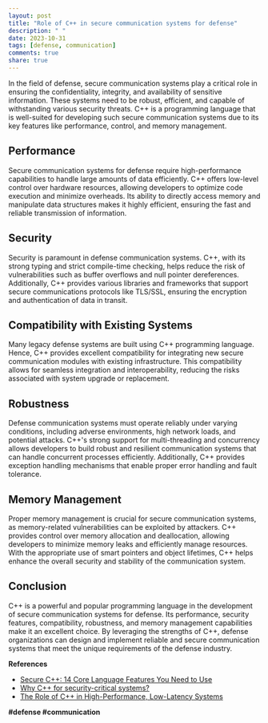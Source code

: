```yaml
---
layout: post
title: "Role of C++ in secure communication systems for defense"
description: " "
date: 2023-10-31
tags: [defense, communication]
comments: true
share: true
---
```


In the field of defense, secure communication systems play a critical role in ensuring the confidentiality, integrity, and availability of sensitive information. These systems need to be robust, efficient, and capable of withstanding various security threats. C++ is a programming language that is well-suited for developing such secure communication systems due to its key features like performance, control, and memory management.

## Performance
Secure communication systems for defense require high-performance capabilities to handle large amounts of data efficiently. C++ offers low-level control over hardware resources, allowing developers to optimize code execution and minimize overheads. Its ability to directly access memory and manipulate data structures makes it highly efficient, ensuring the fast and reliable transmission of information.

## Security
Security is paramount in defense communication systems. C++, with its strong typing and strict compile-time checking, helps reduce the risk of vulnerabilities such as buffer overflows and null pointer dereferences. Additionally, C++ provides various libraries and frameworks that support secure communications protocols like TLS/SSL, ensuring the encryption and authentication of data in transit.

## Compatibility with Existing Systems
Many legacy defense systems are built using C++ programming language. Hence, C++ provides excellent compatibility for integrating new secure communication modules with existing infrastructure. This compatibility allows for seamless integration and interoperability, reducing the risks associated with system upgrade or replacement.

## Robustness
Defense communication systems must operate reliably under varying conditions, including adverse environments, high network loads, and potential attacks. C++'s strong support for multi-threading and concurrency allows developers to build robust and resilient communication systems that can handle concurrent processes efficiently. Additionally, C++ provides exception handling mechanisms that enable proper error handling and fault tolerance.

## Memory Management
Proper memory management is crucial for secure communication systems, as memory-related vulnerabilities can be exploited by attackers. C++ provides control over memory allocation and deallocation, allowing developers to minimize memory leaks and efficiently manage resources. With the appropriate use of smart pointers and object lifetimes, C++ helps enhance the overall security and stability of the communication system.

## Conclusion
C++ is a powerful and popular programming language in the development of secure communication systems for defense. Its performance, security features, compatibility, robustness, and memory management capabilities make it an excellent choice. By leveraging the strengths of C++, defense organizations can design and implement reliable and secure communication systems that meet the unique requirements of the defense industry.

**References**
- [Secure C++: 14 Core Language Features You Need to Use](https://www.giac.org/paper/gsec/6747/secure-c-core-language-features-you-need-use/107607)
- [Why C++ for security-critical systems?](https://www.wolfssl.com/why-c-for-security-critical-systems/)
- [The Role of C++ in High-Performance, Low-Latency Systems](https://medium.com/@simonminds/the-role-of-c-in-high-performance-low-latency-systems-8f41c5cfdce7)

**#defense #communication**